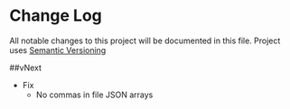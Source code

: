 # Change Log
All notable changes to this project will be documented in this file.
Project uses [Semantic Versioning](http://semver.org/)

##vNext
* Fix
	- No commas in file JSON arrays
